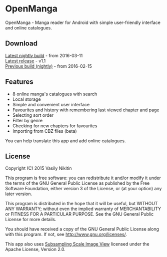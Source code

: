 # OpenManga

OpenManga - Manga reader for Android with simple user-friendly interface and online catalogues.

## Download
[Latest nightly build](https://github.com/nv95/OpenManga/blob/master/builds/openmanga-20160311-nightly.apk?raw=true) - from 2016-03-11  
[Latest release](https://github.com/nv95/OpenManga/blob/master/builds/openmanga-1.1-release.apk?raw=true) - v1.1  
[Previous build (nightly)](https://github.com/nv95/OpenManga/blob/master/builds/openmanga-20160215-nightly.apk?raw=true) - from 2016-02-15

## Features
 - 8 online manga's catalogues with search
 - Local storage
 - Simple and convenient user interface
 - Favourites and history with remembering last viewed chapter and page
 - Selecting sort order
 - Filter by genre
 - Checking for new chapters for favourites
 - Importing from CBZ files (beta)

You can help translate this app and add online catalogues.

## License

Copyright (C) 2015 Vasily Nikitin

This program is free software: you can redistribute it and/or modify it under the terms of the GNU General Public License as published by the Free Software Foundation, either version 3 of the License, or (at your option) any later version.

This program is distributed in the hope that it will be useful, but WITHOUT ANY WARRANTY; without even the implied warranty of MERCHANTABILITY or FITNESS FOR A PARTICULAR PURPOSE. See the GNU General Public License for more details.

You should have received a copy of the GNU General Public License along with this program. If not, see http://www.gnu.org/licenses/.



This app also uses [Subsampling Scale Image View](https://github.com/davemorrissey/subsampling-scale-image-view) licensed under the Apache License, Version 2.0.
